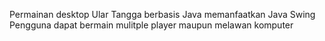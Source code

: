 Permainan desktop Ular Tangga berbasis Java memanfaatkan Java Swing
Pengguna dapat bermain mulitple player maupun melawan komputer
